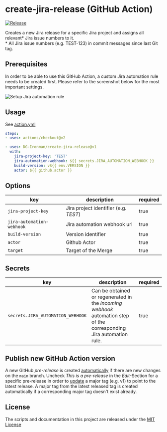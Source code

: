 # create-jira-release (GitHub Action)

[![Release](https://github.com/GeoWerkstatt/create-jira-release/actions/workflows/release-new-action-version.yml/badge.svg)](https://github.com/GeoWerkstatt/create-jira-release/actions/workflows/release-new-action-version.yml)

Creates a new Jira release for a specific Jira project and assigns all relevant* Jira issue numbers to it.  
\* All Jira issue numbers (e.g. TEST-123) in commit messages since last Git tag.

## Prerequisites

In order to be able to use this GitHub Action, a custom Jira automation rule needs to be created first. Please refer to the screenshot below for the most important settings.

![Setup Jira automation rule](./setup-jira-automation-rule.png)

## Usage

See [action.yml](action.yml)

```yaml
steps:
- uses: actions/checkout@v2

- uses: DG-Ironman/create-jira-release@v1
  with:
    jira-project-key: 'TEST'
    jira-automation-webhook: ${{ secrets.JIRA_AUTOMATION_WEBHOOK }}
    build-version: v${{ env.VERSION }}
    actor: ${{ github.actor }}
```

## Options

| key                       | description                           | required |
| ------------------------- | ------------------------------------- | -------- |
| `jira-project-key`        | Jira project identifier (e.g. _TEST_) | true     |
| `jira-automation-webhook` | Jira automation webhook url           | true     |
| `build-version`           | Version identifier                    | true     |
| `actor`                   | Github Actor                          | true     |
| `target`                  | Target of the Merge                   | true     |

## Secrets

| key                               | description                                                                                                         | required |
| --------------------------------- | ------------------------------------------------------------------------------------------------------------------- | -------- |
| `secrets.JIRA_AUTOMATION_WEBHOOK` | Can be obtained or regenerated in the _Incoming webhook_ automation step of the corresponding Jira automation rule. | true     |

## Publish new GitHub Action version

A new GitHub _pre-release_ is created [automatically](./.github/workflows/create-new-pre-release.yml) if there are new changes on the `main` branch. Uncheck _This is a pre-release_ in the _Edit_-Section for a specific pre-release in order to [update](./.github/workflows/release-new-action-version.yml) a major tag (e.g. v1) to point to the latest release. A major tag from the latest released tag is created automatically if a corresponding major tag doesn't exist already.

## License

The scripts and documentation in this project are released under the [MIT License](LICENSE)

